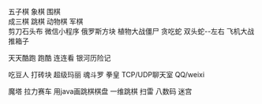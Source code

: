 五子棋 象棋 围棋  
成三棋  跳棋  动物棋  军棋  
剪刀石头布  微信小程序  俄罗斯方块
植物大战僵尸  贪吃蛇     双头蛇--左右
飞机大战  推箱子

天天酷跑  跑酷   连连看 银河历险记

吃豆人  打砖块  超级玛丽  魂斗罗  拳皇  TCP/UDP聊天室  QQ/weixi

魔塔 拉力赛车   用java画跳棋棋盘   一维跳棋 扫雷  八数码 迷宫
